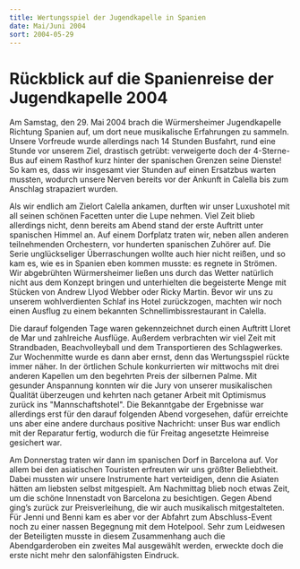 ```yaml
---
title: Wertungsspiel der Jugendkapelle in Spanien
date: Mai/Juni 2004
sort: 2004-05-29
---
```


Rückblick auf die Spanienreise der Jugendkapelle 2004
=====================================================

Am Samstag, den 29. Mai 2004 brach die Würmersheimer Jugendkapelle Richtung Spanien auf, um dort neue musikalische Erfahrungen zu sammeln. Unsere Vorfreude wurde allerdings nach 14 Stunden Busfahrt, rund eine Stunde vor unserem Ziel, drastisch getrübt: verweigerte doch der 4-Sterne-Bus auf einem Rasthof kurz hinter der spanischen Grenzen seine Dienste! So kam es, dass wir insgesamt vier Stunden auf einen Ersatzbus warten mussten, wodurch unsere Nerven bereits vor der Ankunft in Calella bis zum Anschlag strapaziert wurden. 

 

Als wir endlich am Zielort Calella ankamen, durften wir unser Luxushotel mit all seinen schönen Facetten unter die Lupe nehmen. Viel Zeit blieb allerdings nicht, denn bereits am Abend stand der erste Auftritt unter spanischen Himmel an. Auf einem Dorfplatz traten wir, neben allen anderen teilnehmenden Orchestern, vor hunderten spanischen Zuhörer auf. Die Serie unglückseliger Überraschungen wollte auch hier nicht reißen, und so kam es, wie es in Spanien eben kommen musste: es regnete in Strömen. Wir abgebrühten Würmersheimer ließen uns durch das Wetter natürlich nicht aus dem Konzept bringen und unterhielten die begeisterte Menge mit Stücken von Andrew Llyod Webber oder Ricky Martin. Bevor wir uns zu unserem wohlverdienten Schlaf ins Hotel zurückzogen, machten wir noch einen Ausflug zu einem bekannten Schnellimbissrestaurant in Calella.

 

Die darauf folgenden Tage waren gekennzeichnet durch einen Auftritt Lloret de Mar und zahlreiche Ausflüge. Außerdem verbrachten wir viel Zeit mit Strandbaden, Beachvolleyball und dem Transportieren des Schlagwerkes. Zur Wochenmitte wurde es dann aber ernst, denn das Wertungsspiel rückte immer näher. In der örtlichen Schule konkurrierten wir mittwochs mit drei anderen Kapellen um den begehrten Preis der silbernen Palme. Mit gesunder Anspannung konnten wir die Jury von unserer musikalischen Qualität überzeugen und kehrten nach getaner Arbeit mit Optimismus zurück ins "Mannschaftshotel". Die Bekanntgabe der Ergebnisse war allerdings erst für den darauf folgenden Abend vorgesehen, dafür erreichte uns aber eine andere durchaus positive Nachricht: unser Bus war endlich mit der Reparatur fertig, wodurch die für Freitag angesetzte Heimreise gesichert war.

 

Am Donnerstag traten wir dann im spanischen Dorf in Barcelona auf. Vor allem bei den asiatischen Touristen erfreuten wir uns größter Beliebtheit. Dabei mussten wir unsere Instrumente hart verteidigen, denn die Asiaten hätten am liebsten selbst mitgespielt. Am Nachmittag blieb noch etwas Zeit, um die schöne Innenstadt von Barcelona zu besichtigen. Gegen Abend ging’s zurück zur Preisverleihung, die wir auch musikalisch mitgestalteten. Für Jenni und Benni kam es aber vor der Abfahrt zum Abschluss-Event noch zu einer nassen Begegnung mit dem Hotelpool. Sehr zum Leidwesen der Beteiligten musste in diesem Zusammenhang auch die Abendgarderoben ein zweites Mal ausgewählt werden, erweckte doch die erste nicht mehr den salonfähigsten Eindruck.

 
